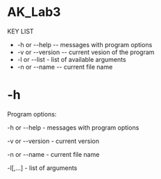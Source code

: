 # AK_Lab3

KEY LIST
  - -h or --help -- messages with program options
  - -v or --version -- current vesion of the program
  - -l or --list - list of available arguments
  - -n or --name -- current file name
  
# -h
Program options: 

  -h or --help                          - messages with program options

  -v or --version                       - current version

  -n or --name                          - current file name

  -l[<val1>,...]                        - list of arguments
